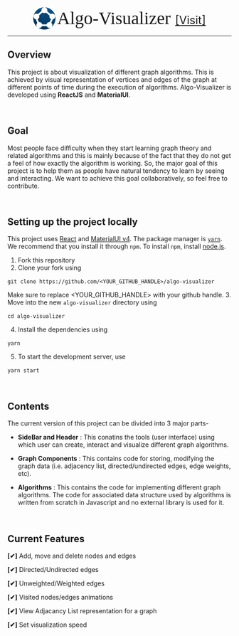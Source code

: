 <div align="center">
<img style="vertical-align: -12px" src="./public/app-logo.png" width="50" height="50" />

<link rel="preconnect" href="https://fonts.googleapis.com">
<link rel="preconnect" href="https://fonts.gstatic.com" crossorigin>
<link href="https://fonts.googleapis.com/css2?family=Black+Ops+One&display=swap" rel="stylesheet">
<span style="font-family: 'Black Ops One'; font-size: 40px;" >Algo-Visualizer </span>
<a href="https://algo-visualizer-f76e9.web.app/" style="font-size: 25px">[Visit]</a>
</div>

---

## Overview

This project is about visualization of different graph algorithms. This is achieved by visual representation of vertices and edges of the graph at different points of time during the execution of algorithms. Algo-Visualizer is developed using **ReactJS** and **MaterialUI**.

<br />

## Goal

Most people face difficulty when they start learning graph theory and related algorithms and this is mainly because of the fact that they do not get a feel of how exactly the algorithm is working. So, the major goal of this project is to help them as people have natural tendency to learn by seeing and interacting. We want to achieve this goal collaboratively, so feel free to contribute.

<br />

## Setting up the project locally

This project uses [React](https://reactjs.org/) and [MaterialUI v4](https://v4.mui.com/).
The package manager is [`yarn`](https://classic.yarnpkg.com/lang/en/docs/install/#windows-stable). We recommend that you install it through `npm`. To install `npm`, install [node.js](https://nodejs.org/en/download/).

1. Fork this repository
2. Clone your fork using 
```posh
git clone https://github.com/<YOUR_GITHUB_HANDLE>/algo-visualizer
```
Make sure to replace <YOUR_GITHUB_HANDLE> with your github handle.
3. Move into the new `algo-visualizer` directory using
```posh
cd algo-visualizer
```
4. Install the dependencies using
```posh
yarn
```
5. To start the development server, use
```posh
yarn start
```

<br />

## Contents

The current version of this project can be divided into 3 major parts-

- **SideBar and Header** : This conatins the tools (user interface) using which user can create, interact and visualize different graph algorithms.

- **Graph Components** : This contains code for storing, modifying the graph data (i.e. adjacency list, directed/undirected edges, edge weights, etc).

- **Algorithms** : This contains the code for implementing different graph algorithms. The code for associated data structure used by algorithms is written from scratch in Javascript and no external library is used for it.

</br>

## Current Features

**[✔]** Add, move and delete nodes and edges

**[✔]** Directed/Undirected edges

**[✔]** Unweighted/Weighted edges

**[✔]** Visited nodes/edges animations

**[✔]** View Adjacancy List representation for a graph

**[✔]** Set visualization speed
